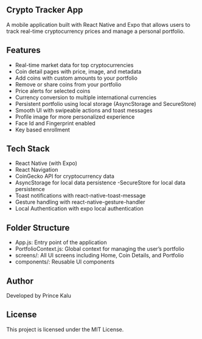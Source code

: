 ## Crypto Tracker App

A mobile application built with React Native and Expo that allows users to track real-time cryptocurrency prices and manage a personal portfolio.

## Features

- Real-time market data for top cryptocurrencies
- Coin detail pages with price, image, and metadata
- Add coins with custom amounts to your portfolio
- Remove or share coins from your portfolio
- Price alerts for selected coins
- Currency conversion to multiple international currencies
- Persistent portfolio using local storage (AsyncStorage and SecureStore)
- Smooth UI with swipeable actions and toast messages
- Profile image for more personalized experience
- Face Id and Fingerprint enabled
- Key based enrollment

## Tech Stack

- React Native (with Expo)
- React Navigation
- CoinGecko API for cryptocurrency data
- AsyncStorage for local data persistence
-SecureStore for local data persistence
- Toast notifications with react-native-toast-message
- Gesture handling with react-native-gesture-handler
- Local Authentication with expo local authentication

## Folder Structure

- App.js: Entry point of the application
- PortfolioContext.js: Global context for managing the user’s portfolio
- screens/: All UI screens including Home, Coin Details, and Portfolio
- components/: Reusable UI components

## Author

Developed by Prince Kalu


## License

This project is licensed under the MIT License.